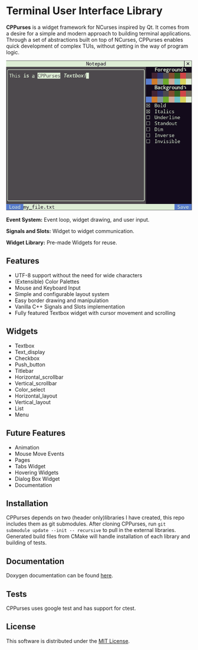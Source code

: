 # Terminal User Interface Library

__CPPurses__ is a widget framework for NCurses inspired by Qt. It
comes from a desire for a simple and modern approach to building terminal
applications. Through a set of abstractions built on top of NCurses, CPPurses
enables quick development of complex TUIs, without getting in the way of
program logic.

![alt text](docs/images/CPPurses.png)

__Event System:__
Event loop, widget drawing, and user input.

__Signals and Slots:__
Widget to widget communication.

__Widget Library:__
Pre-made Widgets for reuse.

## Features
- UTF-8 support without the need for wide characters
- (Extensible) Color Palettes
- Mouse and Keyboard Input
- Simple and configurable layout system
- Easy border drawing and manipulation
- Vanilla C++ Signals and Slots implementation
- Fully featured Textbox widget with cursor movement and scrolling

## Widgets
- Textbox
- Text_display
- Checkbox
- Push_button
- Titlebar
- Horizontal_scrollbar
- Vertical_scrollbar
- Color_select
- Horizontal_layout
- Vertical_layout
- List
- Menu

## Future Features
- Animation
- Mouse Move Events
- Pages
- Tabs Widget
- Hovering Widgets
- Dialog Box Widget
- Documentation

## Installation
CPPurses depends on two (header only)libraries I have created, this repo
includes them as git submodules. After cloning CPPurses, run
`git submodule update --init -- recursive`
to pull in the external libraries. Generated build files from CMake
will handle installation of each library and building of tests.

## Documentation
Doxygen documentation can be found [here](
https://animber-coder.github.io/CPPurses/annotated.html).

## Tests
CPPurses uses google test and has support for ctest.

## License
This software is distributed under the [MIT License](LICENSE.txt).

